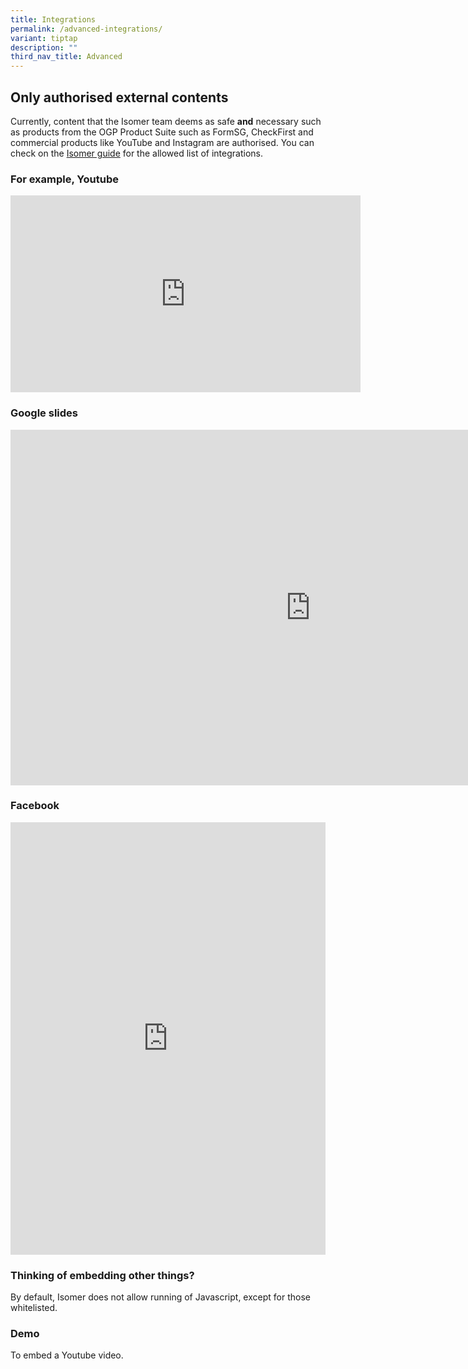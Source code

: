 ```yaml
---
title: Integrations
permalink: /advanced-integrations/
variant: tiptap
description: ""
third_nav_title: Advanced
---
```

<h2>Only authorised external contents</h2>
<p>Currently, content that the Isomer team deems as safe <strong>and</strong> necessary
such as products from the OGP Product Suite such as FormSG, CheckFirst
and commercial products like YouTube and Instagram are authorised. You
can check on the <a href="https://guide.isomer.gov.sg/guide/integration" rel="noopener noreferrer nofollow" target="_blank">Isomer guide</a> for
the allowed list of integrations.</p>
<h3>For example, Youtube</h3>
<div class="iframe-wrapper">
<iframe height="315" width="560" allowfullscreen="true" frameborder="0" src="https://www.youtube.com/embed/6yW8TLKbHyc?si=SnKvCWDVVppGonb4"></iframe>
</div>
<h3>Google slides</h3>
<div class="iframe-wrapper">
<iframe height="569" width="960" allowfullscreen="true" frameborder="0" src="https://docs.google.com/presentation/d/e/2PACX-1vRg3veX44L_rfLVk075B60EWFHrLARSJTsHL5WgF4z4EXxwTgEXssL7weHsmVKZMbjlDYkwhMyvLS60/embed?start=false&amp;loop=false&amp;delayms=3000"></iframe>
</div>
<h3>Facebook</h3>
<div class="iframe-wrapper">
<iframe style="border:none;overflow:hidden" height="692" width="100%" allowfullscreen="true" frameborder="0" src="https://www.facebook.com/plugins/post.php?href=https%3A%2F%2Fwww.facebook.com%2FNDPeeps%2Fposts%2Fpfbid02R6Ciwi56TNoyykF8GjUadPk7ee4Afb3mMCbQg6cU455i7BzCniosotzf2nqDYp4pl&amp;show_text=true&amp;width=500"></iframe>
</div>
<p></p>
<p></p>
<h3>Thinking of embedding other things?</h3>
<p>By default, Isomer does not allow running of Javascript, except for those
whitelisted.</p>
<p></p>
<h3>Demo</h3>
<p>To embed a Youtube video.</p>
<p></p>